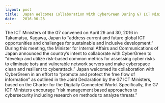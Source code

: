 ```yaml
---
layout: post
title:  Japan Welcomes Collaboration With CyberGreen During G7 ICT Ministers’ Joint Declaration
date:   2016-06-23
---
```

The ICT Ministers of the G7 convened on April 29 and 30, 2016 in Takamatsu, Kagawa, Japan to “address current and future global ICT opportunities and challenges for sustainable and inclusive development.” During this meeting, the Minister for Internal Affairs and Communications of Japan announced the country’s intent to collaborate with CyberGreen to “develop and utilize risk-based common metrics for assessing cyber risks to eliminate bots and vulnerable network servers and make cyberspace clean and resilient to cyberattack.” Japan welcomed its collaboration with CyberGreen in an effort to “promote and protect the free flow of information” as outlined in the Joint Declaration by the G7 ICT Ministers, based on the Charter for the Digitally Connected World. Specifically, the G7 ICT Ministers encourage “risk management based approaches to cybersecurity including research on methods to analyze threats.”
